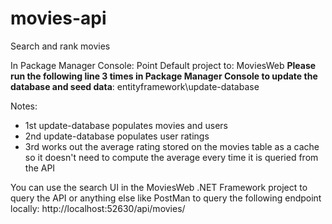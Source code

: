 # movies-api
Search and rank movies

In Package Manager Console: Point Default project to: MoviesWeb
**Please run the following line 3 times in Package Manager Console to update the database and seed data**:
entityframework\update-database

Notes: 
* 1st update-database populates movies and users
* 2nd update-database populates user ratings
* 3rd works out the average rating stored on the movies table as a cache so it doesn't need to compute the average every time it is queried from the API

You can use the search UI in the MoviesWeb .NET Framework project to query the API or anything else like PostMan to query the following endpoint locally:
http://localhost:52630/api/movies/